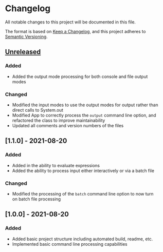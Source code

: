 # Changelog
All notable changes to this project will be documented in this file.

The format is based on [Keep a Changelog](https://keepachangelog.com/en/1.0.0/),
and this project adheres to [Semantic Versioning](https://semver.org/spec/v2.0.0.html).

## [Unreleased]
### Added
- Added the output mode processing for both console and file output modes

### Changed
- Modified the input modes to use the output modes for output rather than direct calls to System.out
- Modified App to correctly process the `output` command line option, and refactored the class to improve maintainability
- Updated all comments and version numbers of the files

## [1.1.0] - 2021-08-20
### Added
- Added in the ability to evaluate expressions
- Added the ability to process input either interactively or via a batch file

### Changed
- Modified the processing of the `batch` command line option to now turn on batch file processing

## [1.0.0] - 2021-08-20
### Added
- Added basic project structure including automated build, readme, etc.
- Implemented basic command line processing capabilities

[Unreleased]: https://https://github.com/grifisaa/cs2263_hw01_solution/compare/v1.1.0...HEAD
[v1.1.0]: https://https://github.com/grifisaa/cs2263_hw01_solution/compare/v1.0.0...v1.1.0
[v1.0.0]: https://https://github.com/grifisaa/cs2263_hw01_solution/releases/tag/v0.0.1
